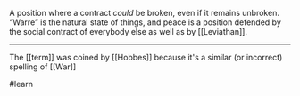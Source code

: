 A position where a contract _could_ be broken, even if it remains unbroken. “Warre” is the natural state of things, and peace is a position defended by the social contract of everybody else as well as by [[Leviathan]].

---

The [[term]] was coined by [[Hobbes]] because it's a similar (or incorrect) spelling of [[War]]


#learn 